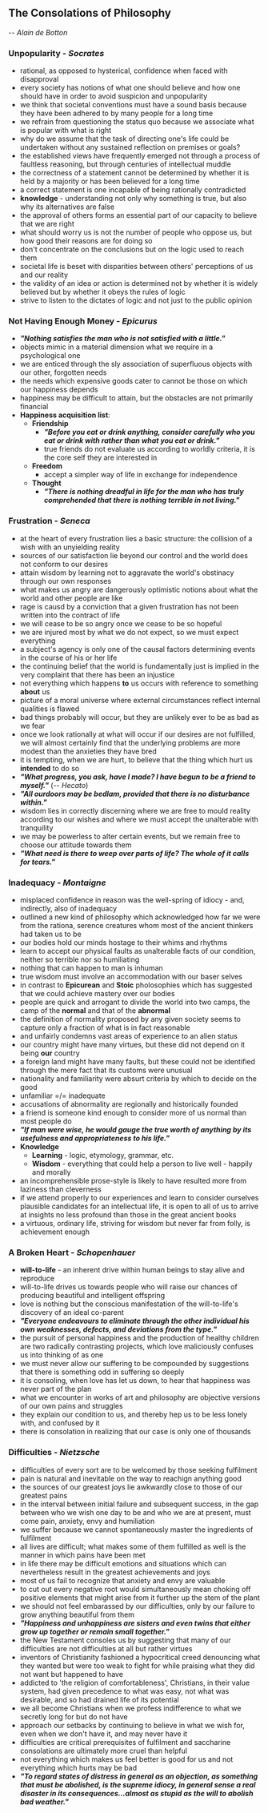 ## The Consolations of Philosophy
-- *Alain de Botton*


### Unpopularity - *Socrates*
- rational, as opposed to hysterical, confidence when faced with disapproval
- every society has notions of what one should believe and how one should have in order to avoid suspicion and unpopularity
- we think that societal conventions must have a sound basis because they have been adhered to by many people for a long time
- we refrain from questioning the status quo because we associate what is popular with what is right
- why do we assume that the task of directing one's life could be undertaken without any sustained reflection on premises or goals?
- the established views have frequently emerged not through a process of faultless reasoning, but through centuries of intellectual muddle
- the correctness of a statement cannot be determined by whether it is held by a majority or has been believed for a long time
- a correct statement is one incapable of being rationally contradicted
- **knowledge** - understanding not only why something is true, but also why its alternatives are false
- the approval of others forms an essential part of our capacity to believe that we are right
- what should worry us is not the number of people who oppose us, but how good their reasons are for doing so
- don't concentrate on the conclusions but on the logic used to reach them
- societal life is beset with disparities between others' perceptions of us and our reality
- the validity of an idea or action is determined not by whether it is widely believed but by whether it obeys the rules of logic
- strive to listen to the dictates of logic and not just to the public opinion


### Not Having Enough Money - *Epicurus*
- ***"Nothing satisfies the man who is not satisfied with a little."***
- objects mimic in a material dimension what we require in a psychological one
- we are enticed through the sly association of superfluous objects with our other, forgotten needs
- the needs which expensive goods cater to cannot be those on which our happiness depends
- happiness may be difficult to attain, but the obstacles are not primarily financial
- **Happiness acquisition list**:
  - **Friendship**
    - ***"Before you eat or drink anything, consider carefully who you eat or drink with rather than what you eat or drink."***
    - true friends do not evaluate us according to worldly criteria, it is the core self they are interested in
  - **Freedom**
    - accept a simpler way of life in exchange for independence
  - **Thought**
    - ***"There is nothing dreadful in life for the man who has truly comprehended that there is nothing terrible in not living."***


### Frustration - *Seneca*
- at the heart of every frustration lies a basic structure: the collision of a wish with an unyielding reality
- sources of our satisfaction lie beyond our control and the world does not conform to our desires
- attain wisdom by learning not to aggravate the world's obstinacy through our own responses
- what makes us angry are dangerously optimistic notions about what the world and other people are like
- rage is causd by a conviction that a given frustration has not been written into the contract of life
- we will cease to be so angry once we cease to be so hopeful
- we are injured most by what we do not expect, so we must expect everything
- a subject's agency is only one of the causal factors determining events in the course of his or her life
- the continuing belief that the world is fundamentally just is implied in the very complaint that there has been an injustice
- not everything which happens **to** us occurs with reference to something **about** us
- picture of a moral universe where external circumstances reflect internal qualities is flawed
- bad things probably will occur, but they are unlikely ever to be as bad as we fear
- once we look rationally at what will occur if our desires are not fulfilled, we will almost certainly find that the underlying problems are more modest than the anxieties they have bred
- it is tempting, when we are hurt, to believe that the thing which hurt us **intended** to do so
- ***"What progress, you ask, have I made? I have begun to be a friend to myself."*** (-- *Hecato*)
- ***"All ourdoors may be bedlam, provided that there is no disturbance within."***
- wisdom lies in correctly discerning where we are free to mould reality according to our wishes and where we must accept the unalterable with tranquility
- we may be powerless to alter certain events, but we remain free to choose our attitude towards them
- ***"What need is there to weep over parts of life? The whole of it calls for tears."***


### Inadequacy - *Montaigne*
- misplaced confidence in reason was the well-spring of idiocy - and, indirectly, also of inadequacy
- outlined a new kind of philosophy which acknowledged how far we were from the rationa, serence creatures whom most of the ancient thinkers had taken us to be
- our bodies hold our minds hostage to their whims and rhythms
- learn to accept our physical faults as unalterable facts of our condition, neither so terrible nor so humiliating
- nothing that can happen to man is inhuman
- true wisdom must involve an accommodation with our baser selves
- in contrast to **Epicurean** and **Stoic** pholosophies which has suggested that we could achieve mastery over our bodies
- people are quick and arrogant to divide the world into two camps, the camp of the **normal** and that of the **abnormal**
- the definition of normality proposed by any given society seems to capture only a fraction of what is in fact reasonable
- and unfairly condemns vast areas of experience to an alien status
- our country might have many virtues, but these did not depend on it being **our** country
- a foreign land might have many faults, but these could not be identified through the mere fact that its customs were unusual
- nationality and familiarity were absurt criteria by which to decide on the good
- unfamiliar =/= inadequate
- accusations of abnormality are regionally and historically founded
- a friend is someone kind enough to consider more of us normal than most people do
- ***"If man were wise, he would gauge the true worth of anything by its usefulness and appropriateness to his life."***
- **Knowledge**
  - **Learning** - logic, etymology, grammar, etc.
  - **Wisdom** - everything that could help a person to live well - happily and morally
- an incomprehensible prose-style is likely to have resulted more from laziness than cleverness
- if we attend properly to our experiences and learn to consider ourselves plausible candidates for an intellectual life, it is open to all of us to arrive at insights no less profound than those in the great ancient books
- a virtuous, ordinary life, striving for wisdom but never far from folly, is achievement enough


### A Broken Heart - *Schopenhauer*
- **will-to-life** - an inherent drive within human beings to stay alive and reproduce
- will-to-life drives us towards people who will raise our chances of producing beautiful and intelligent offspring
- love is nothing but the conscious manifestation of the will-to-life's discovery of an ideal co-parent
- ***"Everyone endeavours to eliminate through the other individual his own weaknesses, defects, and deviations from the type."***
- the pursuit of personal happiness and the production of healthy children are two radically contrasting projects, which love maliciously confuses us into thinking of as one
- we must never allow our suffering to be compounded by suggestions that there is something odd in suffering so deeply
- it is consoling, when love has let us down, to hear that happiness was never part of the plan
- what we encounter in works of art and philosophy are objective versions of our own pains and struggles
- they explain our condition to us, and thereby hep us to be less lonely with, and confused by it
- there is consolation in realizing that our case is only one of thousands


### Difficulties - *Nietzsche*
- difficulties of every sort are to be welcomed by those seeking fulfilment
- pain is natural and inevitable on the way to reachign anything good
- the sources of our greatest joys lie awkwardly close to those of our greatest pains
- in the interval between initial failure and subsequent success, in the gap between who we wish one day to be and who we are at present, must come pain, anxiety, envy and humiliation
- we suffer because we cannot spontaneously master the ingredients of fulfilment
- all lives are difficult; what makes some of them fulfilled as well is the manner in which pains have been met
- in life there may be difficult emotions and situations which can nevertheless result in the greatest achievements and joys
- most of us fail to recognize that anxiety and envy are valuable
- to cut out every negative root would simultaneously mean choking off positive elements that might arise from it further up the stem of the plant
- we should not feel embarassed by our difficulties, only by our failure to grow anything beautiful from them
- ***"Happiness and unhappiness are sisters and even twins that either grow up together or remain small together."***
- the New Testament consoles us by suggesting that many of our difficulties are not difficulties at all but rather virtues
- inventors of Christianity fashioned a hypocritical creed denouncing what they wanted but were too weak to fight for while praising what they did not want but happened to have
- addicted to 'the religion of comfortableness', Christians, in their value system, had given precedence to what was easy, not what was desirable, and so had drained life of its potential
- we all become Christians when we profess indifference to what we secretly long for but do not have
- approach our setbacks by continuing to believe in what we wish for, even when we don't have it, and may never have it
- difficulties are critical prerequisites of fulfilment and saccharine consolations are ultimately more cruel than helpful
- not everything which makes us feel better is good for us and not everything which hurts may be bad
- ***"To regard states of distress in general as an objection, as something that must be abolished, is the supreme idiocy, in general sense a real disaster in its consequences...almost as stupid as the will to abolish bad weather."***